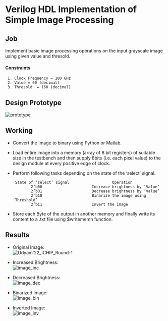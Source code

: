 
# Verilog HDL Implementation of Simple Image Processing

## Job
 Implement basic image processing operations on the input grayscale image using given value and thresold.

#### Constraints
     1. Clock Frequency = 100 GHz
     2. Value = 60 (decimal)
     3. Thresold  = 160 (decimal)

## Design Prototype
 ![prototype](https://user-images.githubusercontent.com/77710362/177599147-45480773-bd06-4bb1-8f3b-faf144301ecc.png)

## Working
 - Convert the Image to binary using Python or Matlab.
 - Load entire image into a memory (array of 8 bit registers) of suitable size in the testbench and then supply 8bits (i.e. each pixel value) to the design module at every positive edge of clock.
 -  Perform following tasks depending on the state of the ‘select’ signal.
        
         State of ‘select’ signal                   Operation
                2’b00                      Increase brightness by ‘Value’
                2’b01                      Decrease brightness by ‘Value’
                2’b10                      Binarize the image using ‘Threshold’
                2’b11                      Invert the image

- Store each Byte of the output in another memory and finally  write its content to a .txt file using $writememh function.

## Results
 - Original Image:\
   ![Udyam'22_ICHIP_Round-1](https://user-images.githubusercontent.com/77710362/177598231-4683f887-4560-4c58-935a-a61f931f78ab.jpg)

 - Increased Brightness:\
   ![image_inc](https://user-images.githubusercontent.com/77710362/177598279-d4c07be5-4cf2-437f-8be0-de803c7449c9.jpg)

 - Decreased Brightness:\
   ![image_dec](https://user-images.githubusercontent.com/77710362/177598342-4e9b33ec-2994-442d-91b5-3d0fe7f4b03a.jpg)
   
 - Binarized Image:\
   ![image_bin](https://user-images.githubusercontent.com/77710362/177598421-65b67874-58d5-4241-880a-ba78677e8721.jpg)

 - Inverted Image:\
   ![image_inv](https://user-images.githubusercontent.com/77710362/177598457-566457a4-1402-43fb-8a47-0cc09a9e5185.jpg)
  
